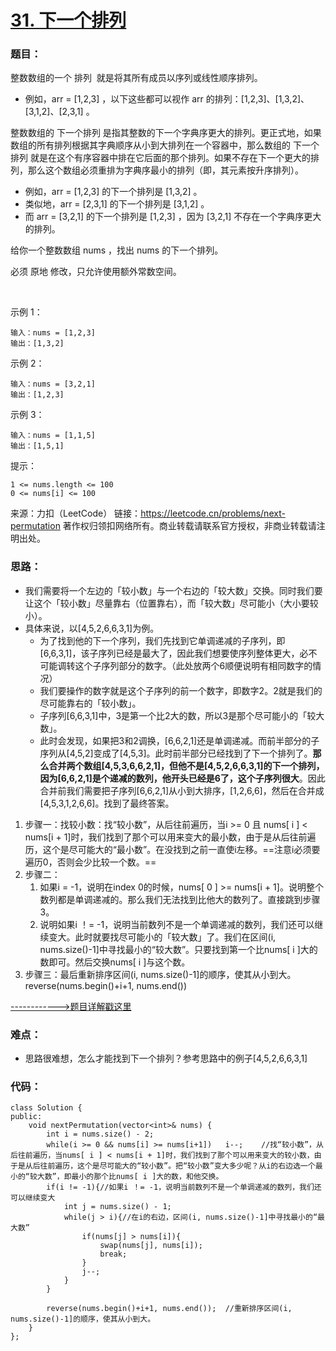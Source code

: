 # [31. 下一个排列](https://leetcode.cn/problems/next-permutation/)
### 题目：
整数数组的一个 排列  就是将其所有成员以序列或线性顺序排列。

- 例如，arr = [1,2,3] ，以下这些都可以视作 arr 的排列：[1,2,3]、[1,3,2]、[3,1,2]、[2,3,1] 。

整数数组的 下一个排列 是指其整数的下一个字典序更大的排列。更正式地，如果数组的所有排列根据其字典顺序从小到大排列在一个容器中，那么数组的 下一个排列 就是在这个有序容器中排在它后面的那个排列。如果不存在下一个更大的排列，那么这个数组必须重排为字典序最小的排列（即，其元素按升序排列）。

- 例如，arr = [1,2,3] 的下一个排列是 [1,3,2] 。
- 类似地，arr = [2,3,1] 的下一个排列是 [3,1,2] 。
- 而 arr = [3,2,1] 的下一个排列是 [1,2,3] ，因为 [3,2,1] 不存在一个字典序更大的排列。

给你一个整数数组 nums ，找出 nums 的下一个排列。

必须 原地 修改，只允许使用额外常数空间。

 

示例 1：
```
输入：nums = [1,2,3]
输出：[1,3,2]
```
示例 2：
```
输入：nums = [3,2,1]
输出：[1,2,3]
```
示例 3：
```
输入：nums = [1,1,5]
输出：[1,5,1]
```

提示：
```
1 <= nums.length <= 100
0 <= nums[i] <= 100
```
来源：力扣（LeetCode）
链接：https://leetcode.cn/problems/next-permutation
著作权归领扣网络所有。商业转载请联系官方授权，非商业转载请注明出处。

### 思路：
- 我们需要将一个左边的「较小数」与一个右边的「较大数」交换。同时我们要让这个「较小数」尽量靠右（位置靠右），而「较大数」尽可能小（大小要较小）。
- 具体来说，以[4,5,2,6,6,3,1]为例。
  - 为了找到他的下一个序列，我们先找到它单调递减的子序列，即[6,6,3,1]，该子序列已经是最大了，因此我们想要使序列整体更大，必不可能调转这个子序列部分的数字。（此处放两个6顺便说明有相同数字的情况）
  - 我们要操作的数字就是这个子序列的前一个数字，即数字2。2就是我们的尽可能靠右的「较小数」。
  - 子序列[6,6,3,1]中，3是第一个比2大的数，所以3是那个尽可能小的「较大数」。
  - 此时会发现，如果把3和2调换，[6,6,2,1]还是单调递减。而前半部分的子序列从[4,5,2]变成了[4,5,3]。此时前半部分已经找到了下一个排列了。**那么合并两个数组[4,5,3,6,6,2,1]，但他不是[4,5,2,6,6,3,1]的下一个排列，因为[6,6,2,1]是个递减的数列，他开头已经是6了，这个子序列很大**。因此合并前我们需要把子序列[6,6,2,1]从小到大排序，[1,2,6,6]，然后在合并成[4,5,3,1,2,6,6]。找到了最终答案。

1. 步骤一：找较小数：找“较小数”，从后往前遍历，当i >= 0 且 nums[ i ] < nums[i + 1]时，我们找到了那个可以用来变大的最小数，由于是从后往前遍历，这个是尽可能大的“最小数”。在没找到之前一直使i左移。==注意i必须要遍历0，否则会少比较一个数。==
2. 步骤二：
   1. 如果i = -1，说明在index 0的时候，nums[ 0 ] >= nums[i + 1]。说明整个数列都是单调递减的。那么我们无法找到比他大的数列了。直接跳到步骤3。 
   2. 说明如果i ！= -1，说明当前数列不是一个单调递减的数列，我们还可以继续变大。此时就要找尽可能小的「较大数」了。我们在区间(i, nums.size()-1]中寻找最小的“较大数”。只要找到第一个比nums[ i ]大的数即可。然后交换nums[ i ]与这个数。
3. 步骤三：最后重新排序区间(i, nums.size()-1]的顺序，使其从小到大。reverse(nums.begin()+i+1, nums.end())

[------------>题目详解戳这里](https://leetcode.cn/problems/next-permutation/solution/xia-yi-ge-pai-lie-by-leetcode-solution/)
### 难点：
- 思路很难想，怎么才能找到下一个排列？参考思路中的例子[4,5,2,6,6,3,1]

### 代码：  
```
class Solution {
public:
    void nextPermutation(vector<int>& nums) {
        int i = nums.size() - 2;
        while(i >= 0 && nums[i] >= nums[i+1])   i--;    //找“较小数”，从后往前遍历，当nums[ i ] < nums[i + 1]时，我们找到了那个可以用来变大的较小数，由于是从后往前遍历，这个是尽可能大的“较小数”。把“较小数”变大多少呢？从i的右边选一个最小的“较大数”，即最小的那个比nums[ i ]大的数，和他交换。
        if(i != -1){//如果i ！= -1，说明当前数列不是一个单调递减的数列，我们还可以继续变大
            int j = nums.size() - 1;
            while(j > i){//在i的右边，区间(i, nums.size()-1]中寻找最小的“最大数”
                if(nums[j] > nums[i]){
                    swap(nums[j], nums[i]);
                    break;
                }
                j--;
            }
        }

        reverse(nums.begin()+i+1, nums.end());  //重新排序区间(i, nums.size()-1]的顺序，使其从小到大。
    }
};
```
